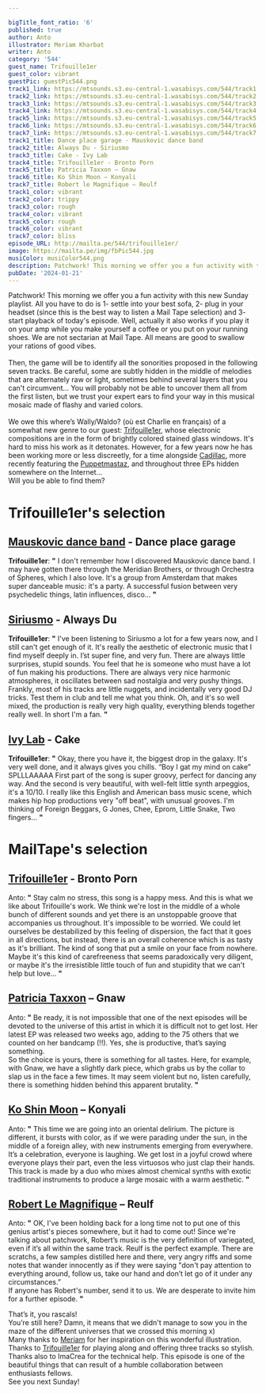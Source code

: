 ```yaml
---

bigTitle_font_ratio: '6'
published: true
author: Anto
illustrator: Meriam Kharbat
writer: Anto
category: '544'
guest_name: Trifouille1er
guest_color: vibrant
guestPic: guestPic544.png
track1_link: https://mtsounds.s3.eu-central-1.wasabisys.com/544/track1.mp3
track2_link: https://mtsounds.s3.eu-central-1.wasabisys.com/544/track2.mp3
track3_link: https://mtsounds.s3.eu-central-1.wasabisys.com/544/track3.mp3
track4_link: https://mtsounds.s3.eu-central-1.wasabisys.com/544/track4.mp3
track5_link: https://mtsounds.s3.eu-central-1.wasabisys.com/544/track5.mp3
track6_link: https://mtsounds.s3.eu-central-1.wasabisys.com/544/track6.mp3
track7_link: https://mtsounds.s3.eu-central-1.wasabisys.com/544/track7.mp3
track1_title: Dance place garage - Mauskovic dance band
track2_title: Always Du - Siriusmo
track3_title: Cake - Ivy Lab
track4_title: Trifouille1er - Bronto Porn
track5_title: Patricia Taxxon – Gnaw
track6_title: Ko Shin Moon – Konyali
track7_title: Robert le Magnifique – Reulf
track1_color: vibrant
track2_color: trippy
track3_color: rough
track4_color: vibrant
track5_color: rough
track6_color: vibrant
track7_color: bliss
episode_URL: http://mailta.pe/544/trifouille1er/
image: https://mailta.pe/img/fbPic544.jpg
musiColor: musiColor544.png
description: Patchwork! This morning we offer you a fun activity with this new Sunday playlist. All you have to do is 1- settle into your best sofa, 2- plug in your headset (since this is the best way to listen a Mail Tape selection) and 3- start playback of today's episode. Well, actually it also works if you play it on your amp while you make yourself a coffee or you put on your running shoes. We are not sectarian at Mail Tape. All means are good to swallow your rations of good vibes.
pubDate: '2024-01-21'
---
```


Patchwork! This morning we offer you a fun activity with this new Sunday playlist. All you have to do is 1- settle into your best sofa, 2- plug in your headset (since this is the best way to listen a Mail Tape selection) and 3- start playback of today's episode. Well, actually it also works if you play it on your amp while you make yourself a coffee or you put on your running shoes. We are not sectarian at Mail Tape. All means are good to swallow your rations of good vibes.
<br><br>Then, the game will be to identify all the sonorities proposed in the following seven tracks. Be careful, some are subtly hidden in the middle of melodies that are alternately raw or light, sometimes behind several layers that you can't circumvent... You will probably not be able to uncover them all from the first listen, but we trust your expert ears to find your way in this musical mosaic made of flashy and varied colors.
<br><br>We owe this where’s Wally/Waldo? (où est Charlie en français) of a somewhat new genre to our guest: [Trifouille1er](https://trifouille1er.bandcamp.com/), whose electronic compositions are in the form of brightly colored stained glass windows. It's hard to miss his work as it detonates. However, for a few years now he has been working more or less discreetly, for a time alongside [Cadillac](https://www.instagram.com/p/B2y9lCeinZC/), more recently featuring the [Puppetmastaz](https://www.youtube.com/watch?v=QBNIJEQciMI), and throughout three EPs hidden somewhere on the Internet…
<br>Will you be able to find them?


# Trifouille1er's selection

## [Mauskovic dance band](https://mauskovicdanceband.bandcamp.com/) - Dance place garage

**Trifouille1er**: **"** I don't remember how I discovered Mauskovic dance band. I may have gotten there through the Meridian Brothers, or through Orchestra of Spheres, which I also love. It's a group from Amsterdam that makes super danceable music: it's a party. A successful fusion between very psychedelic things, latin influences, disco... **"** 

## [Siriusmo](https://siriusmomusic.bandcamp.com)  - Always Du

**Trifouille1er**: **"** I've been listening to Siriusmo a lot for a few years now, and I still can't get enough of it. It's really the aesthetic of electronic music that I find myself deeply in. I’st super fine, and very fun. There are always little surprises, stupid sounds. You feel that he is someone who must have a lot of fun making his productions. There are always very nice harmonic atmospheres, it oscillates between sad nostalgia and very pushy things. Frankly, most of his tracks are little nuggets, and incidentally very good DJ tricks. Test them in club and tell me what you think. Oh, and it's so well mixed, the production is really very high quality, everything blends together really well. In short I'm a fan. **"** 

## [Ivy Lab](https://ivylab.bandcamp.com) - Cake

**Trifouille1er**: **"** Okay, there you have it, the biggest drop in the galaxy. It's very well done, and it always gives you chills. “Boy I gat my mind on cake” SPLLLAAAAA
First part of the song is super groovy, perfect for dancing any way. And the second is very beautiful, with well-felt little synth arpeggios, it's a 10/10. I really like this English and American bass music scene, which makes hip hop productions very "off beat", with unusual grooves. I'm thinking of Foreign Beggars, G Jones, Chee, Eprom, Little Snake, Two fingers... **"** 

# MailTape's selection

## [Trifouille1er](https://trifouille1er.bandcamp.com/) - Bronto Porn

Anto: **"** Stay calm no stress, this song is a happy mess. And this is what we like about Trifouille's work. We think we're lost in the middle of a whole bunch of different sounds and yet there is an unstoppable groove that accompanies us throughout. It's impossible to be worried. We could let ourselves be destabilized by this feeling of dispersion, the fact that it goes in all directions, but instead, there is an overall coherence which is as tasty as it's brilliant. The kind of song that put a smile on your face from nowhere. Maybe it's this kind of carefreeness that seems paradoxically very diligent, or maybe it's the irresistible little touch of fun and stupidity that we can't help but love... **"** 

## [Patricia Taxxon](https://patriciataxxon.bandcamp.com/) – Gnaw

Anto: **"** Be ready, it is not impossible that one of the next episodes will be devoted to the universe of this artist in which it is difficult not to get lost. Her latest EP was released two weeks ago, adding to the 75 others that we counted on her bandcamp (!!). Yes, she is productive, that’s saying something.
<br>So the choice is yours, there is something for all tastes. Here, for example, with Gnaw, we have a slightly dark piece, which grabs us by the collar to slap us in the face a few times. It may seem violent but no, listen carefully, there is something hidden behind this apparent brutality. **"** 

## [Ko Shin Moon](https://koshinmoon.bandcamp.com/) – Konyali

Anto: **"** This time we are going into an oriental delirium. The picture is different, it bursts with color, as if we were parading under the sun, in the middle of a foreign alley, with new instruments emerging from everywhere. It’s a celebration, everyone is laughing. We get lost in a joyful crowd where everyone plays their part, even the less virtuosos who just clap their hands. This track is made by a duo who mixes almost chemical synths with exotic traditional instruments to produce a large mosaic with a warm aesthetic. **"** 

## [Robert Le Magnifique](https://robertlemagnifique.bandcamp.com) – Reulf

Anto: **"** OK, I've been holding back for a long time not to put one of this genius artist's pieces somewhere, but it had to come out! Since we're talking about patchwork, Robert’s music is the very definition of variegated, even if it’s all within the same track. Reulf is the perfect example. There are scratchs, a few samples distilled here and there, very angry riffs and some notes that wander innocently as if they were saying "don't pay attention to everything around, follow us, take our hand and don’t let go of it under any circumstances.”
<br>If anyone has Robert's number, send it to us. We are desperate to invite him for a further episode. **"** 

That’s it, you rascals!
<br>You’re still here? Damn, it means that we didn't manage to sow you in the maze of the different universes that we crossed this morning x)
<br>Many thanks to [Meriam](https://www.instagram.com/___meriamk___/) for her inspiration on this wonderful illustration. Thanks to [Trifouille1er](https://trifouille1er.bandcamp.com/) for playing along and offering three tracks so stylish. Thanks also to ImaCrea for the technical help. This episode is one of the beautiful things that can result of a humble collaboration between enthusiasts fellows.
<br>See you next Sunday!
